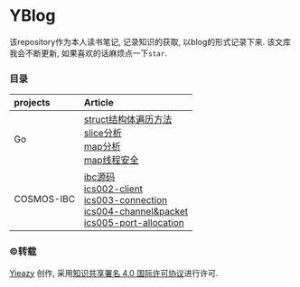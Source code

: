 # YBlog

该repository作为本人读书笔记, 记录知识的获取, 以blog的形式记录下来. 该文库我会不断更新, 如果喜欢的话麻烦点一下`star`.

### 目录
| projects | Article |
| :------ | :----- |
| Go | [struct结构体遍历方法](./golang学习笔记/struct结构体遍历方法.md)<br>[slice分析](./golang学习笔记/slice分析.md)<br>[map分析](./golang学习笔记/map分析.md)<br>[map线程安全](./golang学习笔记/map线程安全.md)|
| COSMOS-IBC | [ibc源码](./ics-读书笔记/ibc源码.md)<br>[ics002-client](./ics-读书笔记/ics002-client.md)<br>[ics003-connection](./ics-读书笔记/ics003-connection.md)<br>[ics004-channel&packet](./ics-读书笔记/ics004-channel&packet)<br>[ics005-port-allocation](./ics-读书笔记/ics005-port-allocation)|

### :copyright:转载
[Yieazy](https://github.com/Pencil-Yao/YBlog) 创作, 采用[知识共享署名 4.0 国际许可协议](http://creativecommons.org/licenses/by/4.0/)进行许可.

